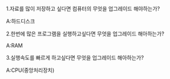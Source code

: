 1.자료를 많이 저장하고 싶다면 컴퓨터의 무엇을 업그레이드 해야하는가?

A:하드디스크

2.한번에 많은 프로그램을 실행하고싶다면 무엇을 업그레이드 해아하는가?

A:RAM

3.실행속도를 빠르게 하고싶다면 무엇을 업그레이드 해아하는가?

A:CPU(중앙처리장치)